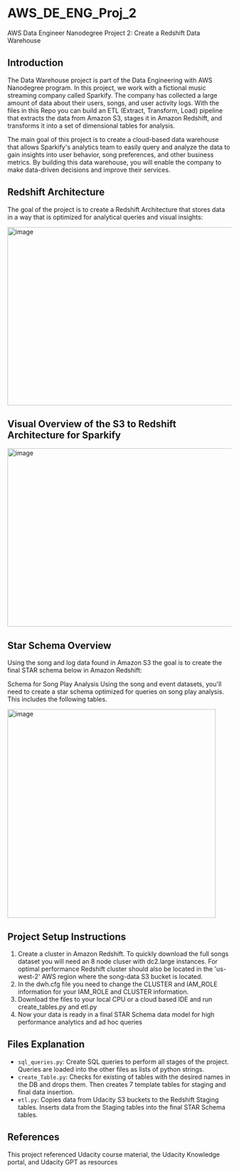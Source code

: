 # AWS_DE_ENG_Proj_2
AWS Data Engineer Nanodegree Project 2: Create a Redshift Data Warehouse

## Introduction
The Data Warehouse project is part of the Data Engineering with AWS Nanodegree program. In this project, we work with a fictional music streaming company called Sparkify. The company has collected a large amount of data about their users, songs, and user activity logs. 
With the files in this Repo you can build an ETL (Extract, Transform, Load) pipeline that extracts the data from Amazon S3, stages it in Amazon Redshift, and transforms it into a set of dimensional tables for analysis.

The main goal of this project is to create a cloud-based data warehouse that allows Sparkify's analytics team to easily query and analyze the data to gain insights into user behavior, song preferences, and other business metrics. By building this data warehouse, you will enable the company to make data-driven decisions and improve their services.

## Redshift Architecture 
The goal of the project is to create a Redshift Architecture that stores data in a way that is optimized for analytical queries and visual insights:

<img height="400" width="600" alt="image" src="https://github.com/user-attachments/assets/afe34cc4-c63d-4aba-82d4-9d66335eb584">

## Visual Overview of the S3 to Redshift Architecture for Sparkify
<img height="400" width="600" alt="image" src="https://github.com/user-attachments/assets/29b9cb23-45c7-4891-a783-2a2191c60c1b">

## Star Schema Overview
Using the song and log data found in Amazon S3 the goal is to create the final STAR schema below in Amazon Redshift:

Schema for Song Play Analysis
Using the song and event datasets, you'll need to create a star schema optimized for queries on song play analysis. This includes the following tables.

<img width="468" alt="image" src="https://github.com/user-attachments/assets/790a26ae-7b69-413f-b64c-e868dd25845c">

## Project Setup Instructions
1. Create a cluster in Amazon Redshift. To quickly download the full songs dataset you will need an 8 node cluser with dc2.large instances. For optimal performance Redshift cluster should also be located in the 'us-west-2' AWS
   region where the song-data S3 bucket is located.
3. In the dwh.cfg file you need to change the CLUSTER and IAM_ROLE information for your IAM_ROLE and CLUSTER information.
4. Download the files to your local CPU or a cloud based IDE and run create_tables.py and etl.py
5. Now your data is ready in a final STAR Schema data model for high performance analytics and ad hoc queries

## Files Explanation
- `sql_queries.py`: Create SQL queries to perform all stages of the project. Queries are loaded into the other files as lists of python strings.
- `create_Table.py`: Checks for existing of tables with the desired names in the DB and drops them. Then creates 7 template tables for staging and final data insertion.
- `etl.py`: Copies data from Udacity S3 buckets to the Redshift Staging tables. Inserts data from the Staging tables into the final STAR Schema tables.

## References
This project referenced Udacity course material, the Udacity Knowledge portal, and Udacity GPT as resources
